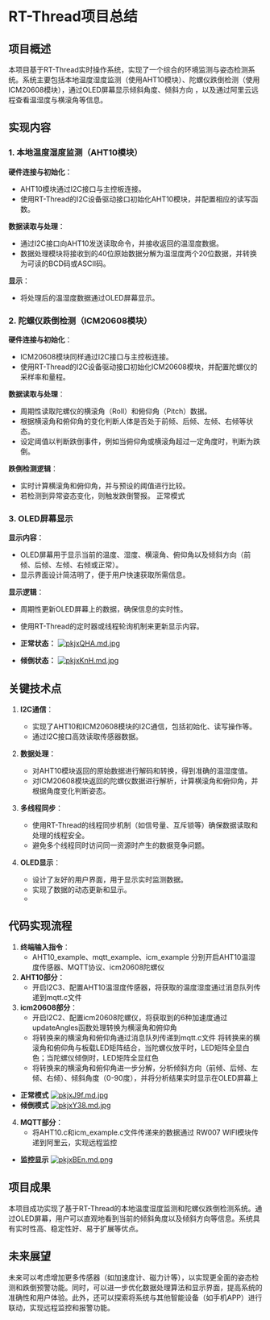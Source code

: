 # RT-Thread项目总结  
  
## 项目概述
  
本项目基于RT-Thread实时操作系统，实现了一个综合的环境监测与姿态检测系统。系统主要包括本地温度湿度监测（使用AHT10模块）、陀螺仪跌倒检测（使用ICM20608模块），通过OLED屏幕显示倾斜角度、倾斜方向 ，以及通过阿里云远程查看温湿度与横滚角等信息。  
  
## 实现内容  
  
### 1. 本地温度湿度监测（AHT10模块）  
  
**硬件连接与初始化**：  
- AHT10模块通过I2C接口与主控板连接。  
- 使用RT-Thread的I2C设备驱动接口初始化AHT10模块，并配置相应的读写函数。  
  
**数据读取与处理**：  
- 通过I2C接口向AHT10发送读取命令，并接收返回的温湿度数据。  
- 数据处理模块将接收到的40位原始数据分解为温湿度两个20位数据，并转换为可读的BCD码或ASCII码。  
  
**显示**：  
- 将处理后的温湿度数据通过OLED屏幕显示。  
  
### 2. 陀螺仪跌倒检测（ICM20608模块）  
  
**硬件连接与初始化**：  
- ICM20608模块同样通过I2C接口与主控板连接。  
- 使用RT-Thread的I2C设备驱动接口初始化ICM20608模块，并配置陀螺仪的采样率和量程。  
  
**数据读取与处理**：  
- 周期性读取陀螺仪的横滚角（Roll）和俯仰角（Pitch）数据。  
- 根据横滚角和俯仰角的变化判断人体是否处于前倾、后倾、左倾、右倾等状态。  
- 设定阈值以判断跌倒事件，例如当俯仰角或横滚角超过一定角度时，判断为跌倒。  
  
**跌倒检测逻辑**：  
- 实时计算横滚角和俯仰角，并与预设的阈值进行比较。  
- 若检测到异常姿态变化，则触发跌倒警报。
  正常模式  
  
### 3. OLED屏幕显示  
  
**显示内容**：  
- OLED屏幕用于显示当前的温度、湿度、横滚角、俯仰角以及倾斜方向（前倾、后倾、左倾、右倾或正常）。  
- 显示界面设计简洁明了，便于用户快速获取所需信息。  
  
**显示逻辑**：  
- 周期性更新OLED屏幕上的数据，确保信息的实时性。  
- 使用RT-Thread的定时器或线程轮询机制来更新显示内容。

- **正常状态：**
  [![pkjxQHA.md.jpg](https://s21.ax1x.com/2024/08/04/pkjxQHA.md.jpg)](https://imgse.com/i/pkjxQHA)
- **倾倒状态：**
  [![pkjxKnH.md.jpg](https://s21.ax1x.com/2024/08/04/pkjxKnH.md.jpg)](https://imgse.com/i/pkjxKnH)  
  
## 关键技术点  
  
1. **I2C通信**：  
   - 实现了AHT10和ICM20608模块的I2C通信，包括初始化、读写操作等。  
   - 通过I2C接口高效读取传感器数据。  
  
2. **数据处理**：  
   - 对AHT10模块返回的原始数据进行解码和转换，得到准确的温湿度值。  
   - 对ICM20608模块返回的陀螺仪数据进行解析，计算横滚角和俯仰角，并根据角度变化判断姿态。  
  
3. **多线程同步**：  
   - 使用RT-Thread的线程同步机制（如信号量、互斥锁等）确保数据读取和处理的线程安全。  
   - 避免多个线程同时访问同一资源时产生的数据竞争问题。  
  
4. **OLED显示**：  
   - 设计了友好的用户界面，用于显示实时监测数据。  
   - 实现了数据的动态更新和显示。
   - 
## 代码实现流程 
1. **终端输入指令**：
   - AHT10_example、mqtt_example、icm_example
   分别开启AHT10温湿度传感器、MQTT协议、icm20608陀螺仪  
2. **AHT10部分**：
   - 开启I2C3、配置AHT10温湿度传感器，将获取的温度湿度通过消息队列传递到mqtt.c文件
3. **icm20608部分**：
   - 开启I2C2、配置icm20608陀螺仪，将获取到的6种加速度通过updateAngles函数处理转换为横滚角和俯仰角
   - 将转换来的横滚角和俯仰角通过消息队列传递到mqtt.c文件
   将转换来的横滚角和俯仰角与板载LED矩阵结合，当陀螺仪放平时，LED矩阵全显白色；当陀螺仪倾倒时，LED矩阵全显红色
   - 将转换来的横滚角和俯仰角进一步分解，分析倾斜方向（前倾、后倾、左倾、右倾）、倾斜角度（0-90度），并将分析结果实时显示在OLED屏幕上
 - **正常模式**
  [![pkjxJ9f.md.jpg](https://s21.ax1x.com/2024/08/04/pkjxJ9f.md.jpg)](https://imgse.com/i/pkjxJ9f)
 - **倾倒模式**
  [![pkjxY38.md.jpg](https://s21.ax1x.com/2024/08/04/pkjxY38.md.jpg)](https://imgse.com/i/pkjxY38)
4. **MQTT部分**：
   - 将AHT10.c和icm_example.c文件传递来的数据通过 RW007 WIFI模块传递到阿里云，实现远程监控
 - **监控显示**
[![pkjxBEn.md.png](https://s21.ax1x.com/2024/08/04/pkjxBEn.md.png)](https://imgse.com/i/pkjxBEn)


  
## 项目成果  
  
本项目成功实现了基于RT-Thread的本地温度湿度监测和陀螺仪跌倒检测系统。通过OLED屏幕，用户可以直观地看到当前的倾斜角度以及倾斜方向等信息。系统具有实时性高、稳定性好、易于扩展等优点。  
  
## 未来展望  
  
未来可以考虑增加更多传感器（如加速度计、磁力计等），以实现更全面的姿态检测和跌倒预警功能。同时，可以进一步优化数据处理算法和显示界面，提高系统的准确性和用户体验。此外，还可以探索将系统与其他智能设备（如手机APP）进行联动，实现远程监控和报警功能。
